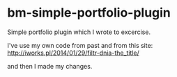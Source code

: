 bm-simple-portfolio-plugin
==========================

Simple portfolio plugin which I wrote to excercise.

I've use my own code from past and from this site:
http://iworks.pl/2014/01/29/filtr-dnia-the_title/

and then I made my changes.


